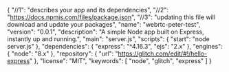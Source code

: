 {
    "//1": "describes your app and its dependencies",
    "//2": "https://docs.npmjs.com/files/package.json",
    "//3": "updating this file will download and update your packages",
    "name": "webrtc-peter-test",
    "version": "0.0.1",
    "description": "A simple Node app built on Express, instantly up and running.",
    "main": "server.js",
    "scripts": {
        "start": "node server.js"
    },
    "dependencies": {
        "express": "^4.16.3",
        "ejs": "2.x"
    },
    "engines": {
        "node": "8.x"
    },
    "repository": {
        "url": "https://glitch.com/edit/#!/hello-express"
    },
    "license": "MIT",
    "keywords": [
        "node",
        "glitch",
        "express"
    ]
}